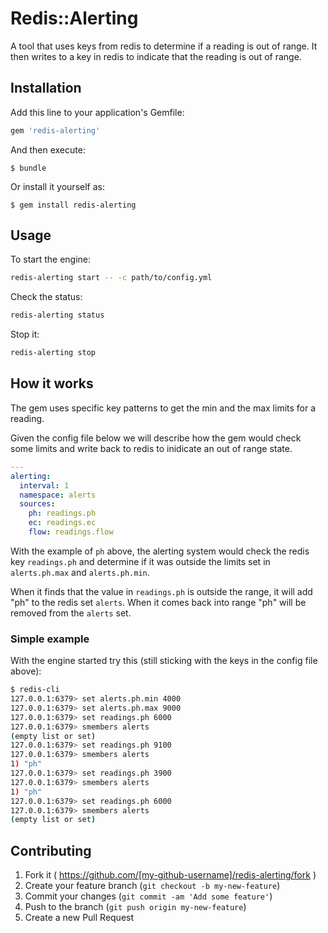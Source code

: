 # Redis::Alerting

A tool that uses keys from redis to determine if a reading is out of range.  It then writes to a key in redis to indicate that the reading is out of range.

## Installation

Add this line to your application's Gemfile:

```ruby
gem 'redis-alerting'
```

And then execute:

    $ bundle

Or install it yourself as:

    $ gem install redis-alerting

## Usage

To start the engine:

```sh
redis-alerting start -- -c path/to/config.yml
```

Check the status:

```sh
redis-alerting status
```

Stop it:

```sh
redis-alerting stop
```

## How it works

The gem uses specific key patterns to get the min and the max limits for a reading.

Given the config file below we will describe how the gem would check some limits and write back to redis to inidicate an out of range state.

```yaml
---
alerting:
  interval: 1
  namespace: alerts
  sources:
    ph: readings.ph
    ec: readings.ec
    flow: readings.flow
```

With the example of `ph` above, the alerting system would check the redis key `readings.ph` and determine if it was outside the limits set in `alerts.ph.max` and `alerts.ph.min`.

When it finds that the value in `readings.ph` is outside the range, it will add "ph" to the redis set `alerts`.  When it comes back into range "ph" will be removed from the `alerts` set.

### Simple example

With the engine started try this (still sticking with the keys in the config file above):

```sh
$ redis-cli
127.0.0.1:6379> set alerts.ph.min 4000
127.0.0.1:6379> set alerts.ph.max 9000
127.0.0.1:6379> set readings.ph 6000
127.0.0.1:6379> smembers alerts
(empty list or set)
127.0.0.1:6379> set readings.ph 9100
127.0.0.1:6379> smembers alerts
1) "ph"
127.0.0.1:6379> set readings.ph 3900
127.0.0.1:6379> smembers alerts
1) "ph"
127.0.0.1:6379> set readings.ph 6000
127.0.0.1:6379> smembers alerts
(empty list or set)
```

## Contributing

1. Fork it ( https://github.com/[my-github-username]/redis-alerting/fork )
2. Create your feature branch (`git checkout -b my-new-feature`)
3. Commit your changes (`git commit -am 'Add some feature'`)
4. Push to the branch (`git push origin my-new-feature`)
5. Create a new Pull Request
